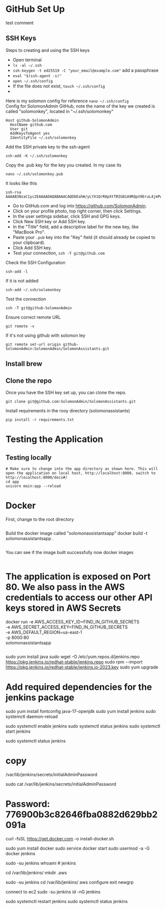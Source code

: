 # GitHub Set Up
test comment 
## SSH Keys
Steps to creating and using the SSH keys
- Open terminal
- ```ls -al ~/.ssh```
- ```ssh-keygen -t ed25519 -C "your_email@example.com"``` add a passphrase
- ```eval "$(ssh-agent -s)"```
- ```open ~/.ssh/config```
- If the file does not exist, ```touch ~/.ssh/config```
-      

Here is my solomon config for reference
```nano ~/.ssh/config```                                                              
Config for SolomonAdmin GitHub, note the name of the key we created is called "solomonkey", located in "~/.ssh/solomonkey"
```
Host github-SolomonAdmin
  HostName github.com
  User git
  AddKeysToAgent yes
  IdentityFile ~/.ssh/solomonkey
```
Add the SSH private key to the ssh-agent
```
ssh-add -K ~/.ssh/solomonkey
```
Copy the .pub key for the key you created. In my case its 
```
nano ~/.ssh/solomonkey.pub
```
It looks like this 
```
ssh-rsa AAAAB3NzaC1yc2EAAAADAQABAAACAQDbEahW/yLYX1QrR8pXtTRIGB1A9RQpV9EruL4jmPwZI/Padx+Q2u4BwM6fZsdzNNKd1UmG8r/GLi7tLEq/m3mOjelx4C9dayjbaCwPJEqJjsn2lsnqyUW+wSxQNDhg>
```
- Go to GitHub.com and log into https://github.com/SolomonAdmin.
- Click on your profile photo, top right corner, then click Settings.
- In the user settings sidebar, click SSH and GPG keys.
- Click New SSH key or Add SSH key.
- In the "Title" field, add a descriptive label for the new key, like "MacBook Pro".
- Paste your `.pub` key into the "Key" field (it should already be copied to your clipboard).
- Click Add SSH key.
- Test your connection, ```ssh -T git@github.com```

Check the SSH Configuration
```
ssh-add -l
```
If it is not added
```
ssh-add ~/.ssh/solomonkey
```

Test the connection
```
ssh -T git@github-SolomonAdmin
```
Ensure correct remote URL
```
git remote -v
```
If it's not using github with solomon ley
```
git remote set-url origin github-SolomonAdmin:SolomonAdmin/SolomonAssistants.git
```

## Install brew

## Clone the repo
Once you have the SSH key set up, you can clone the repo.
```
git clone git@github.com:SolomonAdmin/SolomonAssistants.git
```

Install requirements in the rooy directory (solomonassistants)
```
pip install -r requirements.txt
```

# Testing the Application
## Testing locally
```
# Make sure to change into the app directory as shown here. This will open the application on local host, http://localhost:8000, switch to http://localhost:8000/docs#/
cd app
uvicorn main:app --reload  
```
# Docker
First, change to the root directory 
```cd ~/SolomonAssistants
```
Build the docker image called "solomonassistantsapp"
docker build -t solomonassistantsapp .
```
```
You can see if the image built successfully now
docker images
```
```
# The application is exposed on Port 80. We also pass in the AWS credentials to access our other API keys stored in AWS Secrets
docker run -e AWS_ACCESS_KEY_ID=FIND_IN_GITHUB_SECRETS \
           -e AWS_SECRET_ACCESS_KEY=FIND_IN_GITHUB_SECRETS \
           -e AWS_DEFAULT_REGION=us-east-1 \
           -p 8000:80 \
           solomonassistantsapp
```

```
sudo yum install java
sudo wget -O /etc/yum.repos.d/jenkins.repo \
    https://pkg.jenkins.io/redhat-stable/jenkins.repo
sudo rpm --import https://pkg.jenkins.io/redhat-stable/jenkins.io-2023.key
sudo yum upgrade
# Add required dependencies for the jenkins package
sudo yum install fontconfig java-17-openjdk
sudo yum install jenkins
sudo systemctl daemon-reload

sudo systemctl enable jenkins
sudo systemctl status jenkins
sudo systemctl start jenkins

sudo systemctl status jenkins
# copy
/var/lib/jenkins/secrets/initialAdminPassword

sudo cat /var/lib/jenkins/secrets/initialAdminPassword
# Password: 776900b3c82646fba0882d629bb2091a

curl -fsSL https://get.docker.com -o install-docker.sh

sudo yum install docker
sudo service docker start
sudo usermod -a -G docker jenkins

sudo -su jenkins
whoami # jenkins

cd /var/lib/jenkins/
mkdir .aws

sudo -su jenkins
cd /var/lib/jenkins/
aws configure
exit
newgrp

connect to ec2
sudo -su jenkins
id -nG jenkins

sudo systemctl restart jenkins
sudo systemctl status jenkins

```